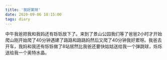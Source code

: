 ```yaml
---
title: '我好累呀'
date: 2020-09-06 18:15:00
tags: diary
---
```

中午我爸把我和我妈还有铄铄放下了。来到了景山公园我们等了爸爸2小时才开始爬山刚开始爬了40分钟遇建了路路和路路妈然后又爬了40分钟我好累呀。我爸去开车，我妈和我还有铄铄做了8站居然比我爸还要快姑姑送给我一个弹跳球，烁烁送给我一个奥特水晶。
